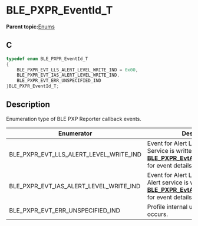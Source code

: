 # BLE\_PXPR\_EventId\_T

**Parent topic:**[Enums](GUID-E05F98C1-D6B6-42D2-8EDE-F679AC9624A3.md)

## C

```c
typedef enum BLE_PXPR_EventId_T
{
    BLE_PXPR_EVT_LLS_ALERT_LEVEL_WRITE_IND = 0x00,
    BLE_PXPR_EVT_IAS_ALERT_LEVEL_WRITE_IND,
    BLE_PXPR_EVT_ERR_UNSPECIFIED_IND
}BLE_PXPR_EventId_T;
```

## Description

Enumeration type of BLE PXP Reporter callback events.

|Enumerator|Description|
|----------|-----------|
|BLE\_PXPR\_EVT\_LLS\_ALERT\_LEVEL\_WRITE\_IND|Event for Alert Level in Link Loss Service is written. See **[BLE\_PXPR\_EvtAlertLevelWriteInd\_T](GUID-3CECF792-F54B-4A5C-95FA-5A2D18F38B24.md)** for event details.|
|BLE\_PXPR\_EVT\_IAS\_ALERT\_LEVEL\_WRITE\_IND|Event for Alert Level in Immediate Alert service is written. See **[BLE\_PXPR\_EvtAlertLevelWriteInd\_T](GUID-3CECF792-F54B-4A5C-95FA-5A2D18F38B24.md)** for event details.|
|BLE\_PXPR\_EVT\_ERR\_UNSPECIFIED\_IND|Profile internal unspecified error occurs.|

